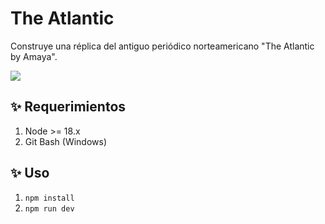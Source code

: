 # The Atlantic

Construye una réplica del antiguo periódico norteamericano "The Atlantic by Amaya".

<img src="./frontend/design.png">

## ✨ Requerimientos

1. Node >= 18.x
2. Git Bash (Windows)

## ✨ Uso

1. `npm install`
2. `npm run dev`
